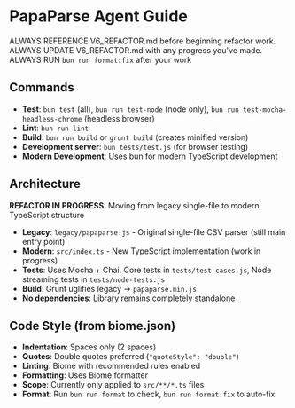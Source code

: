 # PapaParse Agent Guide

ALWAYS REFERENCE V6_REFACTOR.md before beginning refactor work.
ALWAYS UPDATE V6_REFACTOR.md with any progress you've made.
ALWAYS RUN `bun run format:fix` after your work

## Commands
- **Test**: `bun test` (all), `bun run test-node` (node only), `bun run test-mocha-headless-chrome` (headless browser)
- **Lint**: `bun run lint`
- **Build**: `bun run build` or `grunt build` (creates minified version)
- **Development server**: `bun tests/test.js` (for browser testing)
- **Modern Development**: Uses bun for modern TypeScript development

## Architecture
**REFACTOR IN PROGRESS**: Moving from legacy single-file to modern TypeScript structure
- **Legacy**: `legacy/papaparse.js` - Original single-file CSV parser (still main entry point)
- **Modern**: `src/index.ts` - New TypeScript implementation (work in progress)
- **Tests**: Uses Mocha + Chai. Core tests in `tests/test-cases.js`, Node streaming tests in `tests/node-tests.js`
- **Build**: Grunt uglifies legacy → `papaparse.min.js`
- **No dependencies**: Library remains completely standalone

## Code Style (from biome.json)
- **Indentation**: Spaces only (2 spaces)
- **Quotes**: Double quotes preferred (`"quoteStyle": "double"`)
- **Linting**: Biome with recommended rules enabled
- **Formatting**: Uses Biome formatter
- **Scope**: Currently only applied to `src/**/*.ts` files
- **Format**: Run `bun run format` to check, `bun run format:fix` to auto-fix

